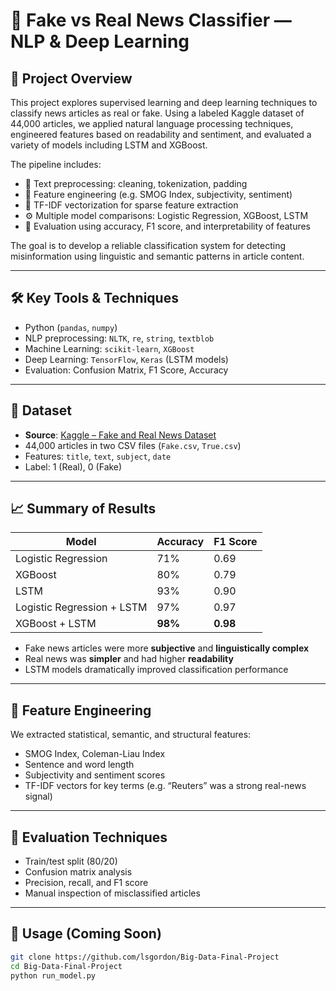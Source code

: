 # 📰 Fake vs Real News Classifier — NLP & Deep Learning

## 📌 Project Overview

This project explores supervised learning and deep learning techniques to classify news articles as real or fake. Using a labeled Kaggle dataset of 44,000 articles, we applied natural language processing techniques, engineered features based on readability and sentiment, and evaluated a variety of models including LSTM and XGBoost.

The pipeline includes:
- 🧹 Text preprocessing: cleaning, tokenization, padding
- 🧠 Feature engineering (e.g. SMOG Index, subjectivity, sentiment)
- 🧾 TF-IDF vectorization for sparse feature extraction
- ⚙️ Multiple model comparisons: Logistic Regression, XGBoost, LSTM
- 🧪 Evaluation using accuracy, F1 score, and interpretability of features

The goal is to develop a reliable classification system for detecting misinformation using linguistic and semantic patterns in article content.

---

## 🛠️ Key Tools & Techniques

- Python (`pandas`, `numpy`)
- NLP preprocessing: `NLTK`, `re`, `string`, `textblob`
- Machine Learning: `scikit-learn`, `XGBoost`
- Deep Learning: `TensorFlow`, `Keras` (LSTM models)
- Evaluation: Confusion Matrix, F1 Score, Accuracy

---

## 📂 Dataset

- **Source**: [Kaggle – Fake and Real News Dataset](https://www.kaggle.com/clmentbisaillon/fake-and-real-news-dataset)
- 44,000 articles in two CSV files (`Fake.csv`, `True.csv`)
- Features: `title`, `text`, `subject`, `date`
- Label: 1 (Real), 0 (Fake)

---

## 📈 Summary of Results

| Model                    | Accuracy | F1 Score |
|--------------------------|----------|----------|
| Logistic Regression      | 71%      | 0.69     |
| XGBoost                  | 80%      | 0.79     |
| LSTM                     | 93%      | 0.90     |
| Logistic Regression + LSTM | 97%   | 0.97     |
| XGBoost + LSTM           | **98%**  | **0.98** |

- Fake news articles were more **subjective** and **linguistically complex**
- Real news was **simpler** and had higher **readability**
- LSTM models dramatically improved classification performance

---

## 🧠 Feature Engineering

We extracted statistical, semantic, and structural features:
- SMOG Index, Coleman-Liau Index
- Sentence and word length
- Subjectivity and sentiment scores
- TF-IDF vectors for key terms (e.g. “Reuters” was a strong real-news signal)

---

## 🔬 Evaluation Techniques

- Train/test split (80/20)
- Confusion matrix analysis
- Precision, recall, and F1 score
- Manual inspection of misclassified articles

---

## 🚀 Usage (Coming Soon)

```bash
git clone https://github.com/lsgordon/Big-Data-Final-Project
cd Big-Data-Final-Project
python run_model.py
